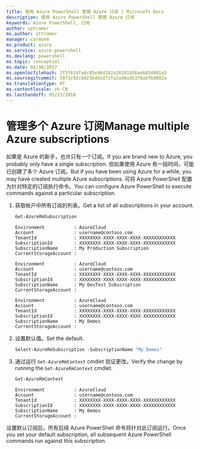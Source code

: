 ```yaml
---
title: 使用 Azure PowerShell 管理 Azure 订阅 | Microsoft Docs
description: 使用 Azure PowerShell 管理 Azure 订阅
keywords: Azure PowerShell, 订阅
author: sptramer
ms.author: sttramer
manager: carmonm
ms.product: azure
ms.service: azure-powershell
ms.devlang: powershell
ms.topic: conceptual
ms.date: 03/30/2017
ms.openlocfilehash: 2f5f614fadc85e96d102a28101956ae6054d01a5
ms.sourcegitcommit: 5971c92cb023bdd1d71fa2ad0a3b378abfbd092a
ms.translationtype: HT
ms.contentlocale: zh-CN
ms.lasthandoff: 05/23/2018
---
```

# <a name="manage-multiple-azure-subscriptions"></a><span data-ttu-id="1b30f-104">管理多个 Azure 订阅</span><span class="sxs-lookup"><span data-stu-id="1b30f-104">Manage multiple Azure subscriptions</span></span>

<span data-ttu-id="1b30f-105">如果是 Azure 的新手，也许只有一个订阅。</span><span class="sxs-lookup"><span data-stu-id="1b30f-105">If you are brand new to Azure, you probably only have a single subscription.</span></span> <span data-ttu-id="1b30f-106">但如果使用 Azure 有一段时间，可能已创建了多个 Azure 订阅。</span><span class="sxs-lookup"><span data-stu-id="1b30f-106">But if you have been using Azure for a while, you may have created multiple Azure subscriptions.</span></span> <span data-ttu-id="1b30f-107">可将 Azure PowerShell 配置为针对特定的订阅执行命令。</span><span class="sxs-lookup"><span data-stu-id="1b30f-107">You can configure Azure PowerShell to execute commands against a particular subscription.</span></span>

1. <span data-ttu-id="1b30f-108">获取帐户中所有订阅的列表。</span><span class="sxs-lookup"><span data-stu-id="1b30f-108">Get a list of all subscriptions in your account.</span></span>

    ```powershell
    Get-AzureRmSubscription
    ```

    ```
    Environment           : AzureCloud
    Account               : username@contoso.com
    TenantId              : XXXXXXXX-XXXX-XXXX-XXXX-XXXXXXXXXXXX
    SubscriptionId        : XXXXXXXX-XXXX-XXXX-XXXX-XXXXXXXXXXXX
    SubscriptionName      : My Production Subscription
    CurrentStorageAccount :

    Environment           : AzureCloud
    Account               : username@contoso.com
    TenantId              : XXXXXXXX-XXXX-XXXX-XXXX-XXXXXXXXXXXX
    SubscriptionId        : XXXXXXXX-XXXX-XXXX-XXXX-XXXXXXXXXXXX
    SubscriptionName      : My DevTest Subscription
    CurrentStorageAccount :

    Environment           : AzureCloud
    Account               : username@contoso.com
    TenantId              : XXXXXXXX-XXXX-XXXX-XXXX-XXXXXXXXXXXX
    SubscriptionId        : XXXXXXXX-XXXX-XXXX-XXXX-XXXXXXXXXXXX
    SubscriptionName      : My Demos
    CurrentStorageAccount :
    ```

2. <span data-ttu-id="1b30f-109">设置默认值。</span><span class="sxs-lookup"><span data-stu-id="1b30f-109">Set the default.</span></span>

    ```powershell
    Select-AzureRmSubscription -SubscriptionName "My Demos"
    ```

3. <span data-ttu-id="1b30f-110">通过运行 `Get-AzureRmContext` cmdlet 验证更改。</span><span class="sxs-lookup"><span data-stu-id="1b30f-110">Verify the change by running the `Get-AzureRmContext` cmdlet.</span></span>

    ```powershell
    Get-AzureRmContext
    ```

    ```
    Environment           : AzureCloud
    Account               : username@contoso.com
    TenantId              : XXXXXXXX-XXXX-XXXX-XXXX-XXXXXXXXXXXX
    SubscriptionId        : XXXXXXXX-XXXX-XXXX-XXXX-XXXXXXXXXXXX
    SubscriptionName      : My Demos
    CurrentStorageAccount :
    ```

<span data-ttu-id="1b30f-111">设置默认订阅后，所有后续 Azure PowerShell 命令将针对此订阅运行。</span><span class="sxs-lookup"><span data-stu-id="1b30f-111">Once you set your default subscription, all subsequent Azure PowerShell commands run against this subscription.</span></span>
